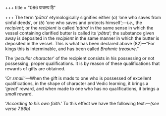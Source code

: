 +++
title = "086 पात्रस्य हि"

+++
The term ‘*pātra*’ etymologically signifies either (*a*) ‘one who saves
from sinful deeds’, or (*b*) ‘one who saves and protects
himself’;—*i.e*., the *recipient*; or the *recipient* is called
‘*pātra*’ in the same sense in which the vessel containing clarified
butter is called its ‘*pātra*’; the substance given away is deposited in
the *recipient* in the same manner in which the butter is deposited in
the vessel. This is what has been declared above (82)—“For kings this is
interminable, and has been called *Brahmic treasure*.”

The ‘*peculiar character*’ of the recipient consists in his possessing
or not possessing, proper qualifications. It is by reason of these
qualifications that rewards of gifts are obtained.

‘*Or small*.’—When the gift is mads to one who is possessed of excellent
qualifications, in the shape of character and Vedic learning, it brings
a ‘*great*’ reward, and when made to one who has no qualifications, it
brings a *small* reward.

‘*According to his own faith*.’ To this effect we have the following
text:—*(see verse 7.86b)*


